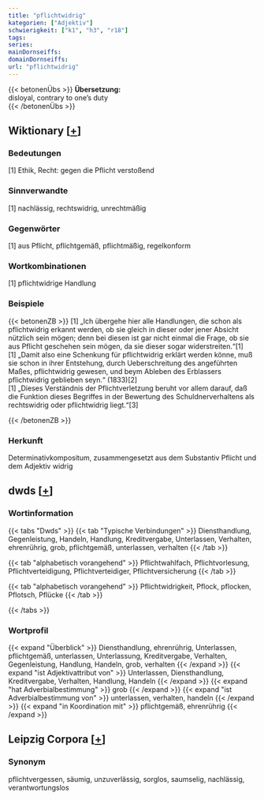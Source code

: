 ```yaml
---
title: "pflichtwidrig"
kategorien: ["Adjektiv"]
schwierigkeit: ["k1", "h3", "r18"]
tags:
series:
mainDornseiffs:
domainDornseiffs:
url: "pflichtwidrig"
---
```


{{< betonenÜbs >}}
**Übersetzung:**  
disloyal, contrary to one’s duty  
{{< /betonenÜbs >}}

## Wiktionary [[+](https://de.wiktionary.org/wiki/pflichtwidrig)]

### Bedeutungen
[1] Ethik, Recht: gegen die Pflicht verstoßend  

### Sinnverwandte
[1] nachlässig, rechtswidrig, unrechtmäßig  

### Gegenwörter
[1] aus Pflicht, pflichtgemäß, pflichtmäßig, regelkonform  

### Wortkombinationen
[1] pflichtwidrige Handlung  

### Beispiele
{{< betonenZB >}}
[1] „Ich übergehe hier alle Handlungen, die schon als pflichtwidrig erkannt werden, ob sie gleich in dieser oder jener Absicht nützlich sein mögen; denn bei diesen ist gar nicht einmal die Frage, ob sie aus Pflicht geschehen sein mögen, da sie dieser sogar widerstreiten.“[1]  
[1] „Damit also eine Schenkung für pflichtwidrig erklärt werden könne, muß sie schon in ihrer Entstehung, durch Ueberschreitung des angeführten Maßes, pflichtwidrig gewesen, und beym Ableben des Erblassers pflichtwidrig geblieben seyn.“ (1833)[2]  
[1] „Dieses Verständnis der Pflichtverletzung beruht vor allem darauf, daß die Funktion dieses Begriffes in der Bewertung des Schuldnerverhaltens als rechtswidrig oder pflichtwidrig liegt.“[3]  

{{< /betonenZB >}}
### Herkunft
Determinativkompositum, zusammengesetzt aus dem Substantiv Pflicht und dem Adjektiv widrig  



## dwds [[+](https://www.dwds.de/wb/pflichtwidrig)]

### Wortinformation
{{< tabs "Dwds" >}}
{{< tab "Typische Verbindungen" >}}
Diensthandlung, Gegenleistung, Handeln, Handlung, Kreditvergabe, Unterlassen, Verhalten, ehrenrührig, grob, pflichtgemäß, unterlassen, verhalten
{{< /tab >}}

{{< tab "alphabetisch vorangehend" >}}
Pflichtwahlfach, Pflichtvorlesung, Pflichtverteidigung, Pflichtverteidiger, Pflichtversicherung
{{< /tab >}}

{{< tab "alphabetisch vorangehend" >}}
Pflichtwidrigkeit, Pflock, pflocken, Pflotsch, Pflücke
{{< /tab >}}

{{< /tabs >}}

### Wortprofil
{{< expand "Überblick" >}} Diensthandlung, ehrenrührig, Unterlassen, pflichtgemäß, unterlassen, Unterlassung, Kreditvergabe, Verhalten, Gegenleistung, Handlung, Handeln, grob, verhalten {{< /expand >}}
{{< expand "ist Adjektivattribut von" >}} Unterlassen, Diensthandlung, Kreditvergabe, Verhalten, Handlung, Handeln {{< /expand >}}
{{< expand "hat Adverbialbestimmung" >}} grob {{< /expand >}}
{{< expand "ist Adverbialbestimmung von" >}} unterlassen, verhalten, handeln {{< /expand >}}
{{< expand "in Koordination mit" >}} pflichtgemäß, ehrenrührig {{< /expand >}}

## Leipzig Corpora [[+](https://corpora.uni-leipzig.de/en/res?word=pflichtwidrig&corpusId=deu_newscrawl-public_2018)]


### Synonym
pflichtvergessen, säumig, unzuverlässig, sorglos, saumselig, nachlässig, verantwortungslos

